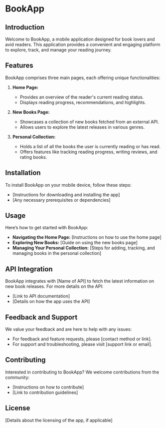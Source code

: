 # BookApp

## Introduction
Welcome to BookApp, a mobile application designed for book lovers and avid readers. This application provides a convenient and engaging platform to explore, track, and manage your reading journey.

## Features
BookApp comprises three main pages, each offering unique functionalities:

1. **Home Page:** 
   - Provides an overview of the reader's current reading status.
   - Displays reading progress, recommendations, and highlights.

2. **New Books Page:**
   - Showcases a collection of new books fetched from an external API.
   - Allows users to explore the latest releases in various genres.

3. **Personal Collection:**
   - Holds a list of all the books the user is currently reading or has read.
   - Offers features like tracking reading progress, writing reviews, and rating books.

## Installation
To install BookApp on your mobile device, follow these steps:
- [Instructions for downloading and installing the app]
- [Any necessary prerequisites or dependencies]

## Usage
Here’s how to get started with BookApp:
- **Navigating the Home Page:** [Instructions on how to use the home page]
- **Exploring New Books:** [Guide on using the new books page]
- **Managing Your Personal Collection:** [Steps for adding, tracking, and managing books in the personal collection]

## API Integration
BookApp integrates with [Name of API] to fetch the latest information on new book releases. For more details on the API:
- [Link to API documentation]
- [Details on how the app uses the API]

## Feedback and Support
We value your feedback and are here to help with any issues:
- For feedback and feature requests, please [contact method or link].
- For support and troubleshooting, please visit [support link or email].

## Contributing
Interested in contributing to BookApp? We welcome contributions from the community:
- [Instructions on how to contribute]
- [Link to contribution guidelines]

## License
[Details about the licensing of the app, if applicable]

